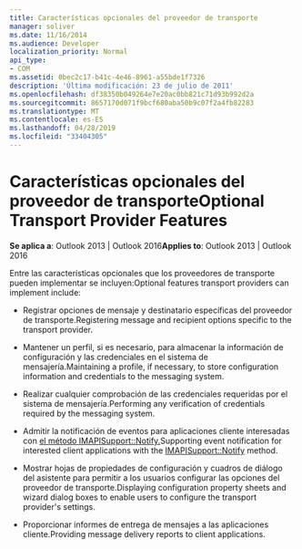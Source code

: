 ```yaml
---
title: Características opcionales del proveedor de transporte
manager: soliver
ms.date: 11/16/2014
ms.audience: Developer
localization_priority: Normal
api_type:
- COM
ms.assetid: 0bec2c17-b41c-4e46-8961-a55bde1f7326
description: 'Última modificación: 23 de julio de 2011'
ms.openlocfilehash: df38350b049264e7e20ac0bb821c71d93b992d2a
ms.sourcegitcommit: 8657170d071f9bcf680aba50b9c07f2a4fb82283
ms.translationtype: MT
ms.contentlocale: es-ES
ms.lasthandoff: 04/28/2019
ms.locfileid: "33404305"
---
```

# <a name="optional-transport-provider-features"></a><span data-ttu-id="c2b82-103">Características opcionales del proveedor de transporte</span><span class="sxs-lookup"><span data-stu-id="c2b82-103">Optional Transport Provider Features</span></span>

  
  
<span data-ttu-id="c2b82-104">**Se aplica a**: Outlook 2013 | Outlook 2016</span><span class="sxs-lookup"><span data-stu-id="c2b82-104">**Applies to**: Outlook 2013 | Outlook 2016</span></span> 
  
<span data-ttu-id="c2b82-105">Entre las características opcionales que los proveedores de transporte pueden implementar se incluyen:</span><span class="sxs-lookup"><span data-stu-id="c2b82-105">Optional features transport providers can implement include:</span></span>
  
- <span data-ttu-id="c2b82-106">Registrar opciones de mensaje y destinatario específicas del proveedor de transporte.</span><span class="sxs-lookup"><span data-stu-id="c2b82-106">Registering message and recipient options specific to the transport provider.</span></span>
    
- <span data-ttu-id="c2b82-107">Mantener un perfil, si es necesario, para almacenar la información de configuración y las credenciales en el sistema de mensajería.</span><span class="sxs-lookup"><span data-stu-id="c2b82-107">Maintaining a profile, if necessary, to store configuration information and credentials to the messaging system.</span></span>
    
- <span data-ttu-id="c2b82-108">Realizar cualquier comprobación de las credenciales requeridas por el sistema de mensajería.</span><span class="sxs-lookup"><span data-stu-id="c2b82-108">Performing any verification of credentials required by the messaging system.</span></span>
    
- <span data-ttu-id="c2b82-109">Admitir la notificación de eventos para aplicaciones cliente interesadas con [el método IMAPISupport::Notify.](imapisupport-notify.md)</span><span class="sxs-lookup"><span data-stu-id="c2b82-109">Supporting event notification for interested client applications with the [IMAPISupport::Notify](imapisupport-notify.md) method.</span></span> 
    
- <span data-ttu-id="c2b82-110">Mostrar hojas de propiedades de configuración y cuadros de diálogo del asistente para permitir a los usuarios configurar las opciones del proveedor de transporte.</span><span class="sxs-lookup"><span data-stu-id="c2b82-110">Displaying configuration property sheets and wizard dialog boxes to enable users to configure the transport provider's settings.</span></span>
    
- <span data-ttu-id="c2b82-111">Proporcionar informes de entrega de mensajes a las aplicaciones cliente.</span><span class="sxs-lookup"><span data-stu-id="c2b82-111">Providing message delivery reports to client applications.</span></span>
    

